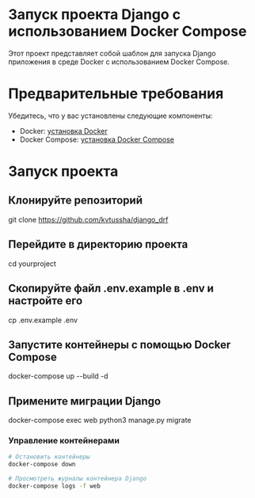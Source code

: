 # Запуск проекта Django с использованием Docker Compose

Этот проект представляет собой шаблон для запуска Django приложения в среде Docker с использованием Docker Compose.

# Предварительные требования

Убедитесь, что у вас установлены следующие компоненты:

- Docker: [установка Docker](https://docs.docker.com/get-docker/)
- Docker Compose: [установка Docker Compose](https://docs.docker.com/compose/install/)

# Запуск проекта

## Клонируйте репозиторий
git clone https://github.com/kvtussha/django_drf

## Перейдите в директорию проекта
cd yourproject

## Скопируйте файл .env.example в .env и настройте его
cp .env.example .env

## Запустите контейнеры с помощью Docker Compose
docker-compose up --build -d

## Примените миграции Django
docker-compose exec web python3 manage.py migrate

### Управление контейнерами

```bash
# Остановить контейнеры
docker-compose down

# Просмотреть журналы контейнера Django
docker-compose logs -f web
